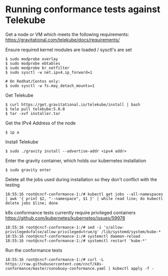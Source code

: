 # Running conformance tests against Telekube

Get a node or VM which meets the following requirements: https://gravitational.com/telekube/docs/requirements/

Ensure required kernel modules are loaded / sysctl's are set
```console
$ sudo modprobe overlay
$ sudo modprobe ebtables
$ sudo modprobe br_netfilter
$ sudo sysctl -w net.ipv4.ip_forward=1

# On Redhat/Centos only:
$ sudo sysctl -w fs.may_detach_mounts=1
```

Get Telekube
```console
$ curl https://get.gravitational.io/telekube/install | bash
$ tele pull telekube:5.0.0
$ tar -xvf installer.tar
```

Get the IPv4 Address of the node
```console
$ ip a
```

Install Telekube
```console
$ sudo ./gravity install --advertise-addr <ipv4 addr>
```

Enter the gravity container, which holds our kubernetes installation
```console
$ sudo gravity enter
```

Delete all the jobs used during installation so they don't conflict with the testing
```console
18:55:16 root@cncf-conformance-1:/# kubectl get jobs --all-namespaces | awk '{ print $2, "--namespace", $1 }' | while read line; do kubectl delete jobs $line; done
```

k8s conformance tests currently require privileged containers
https://github.com/kubernetes/kubernetes/issues/59978
```console
18:55:16 root@cncf-conformance-1:/# sed -i 's/allow-privileged=false/allow-privileged=true/g' /lib/systemd/system/kube-*
18:55:16 root@cncf-conformance-1:/# systemctl daemon-reload
18:55:16 root@cncf-conformance-1:/# systemctl restart 'kube-*'
```

Run the conformance tests
```
18:55:16 root@cncf-conformance-1:/# curl -L https://raw.githubusercontent.com/cncf/k8s-conformance/master/sonobuoy-conformance.yaml | kubectl apply -f -
```
